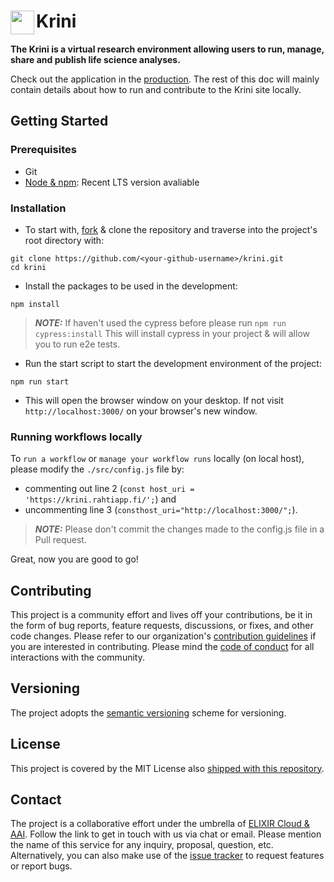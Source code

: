 # <img src="https://github.com/elixir-cloud-aai/krini/blob/master/public/logo.png?raw=true" align="left" height="38" alt=""> <span >Krini</span>

**The Krini is a virtual research environment allowing users to run, manage, share and publish life science analyses.**

Check out the application in the [production](https://krini.rahtiapp.fi/). The rest of this doc will mainly contain details about how to run and contribute to the Krini site locally.

## Getting Started

### Prerequisites

- Git
- [Node &amp; npm](https://nodejs.org/en/): Recent LTS version avaliable

### Installation

- To start with, [fork](https://github.com/elixir-cloud-aai/krini) & clone the repository and traverse into the project's root directory with:

```
git clone https://github.com/<your-github-username>/krini.git
cd krini
```

- Install the packages to be used in the development:

```
npm install
```

> **_NOTE:_** If haven't used the cypress before please run
> `npm run cypress:install`
> This will install cypress in your project & will allow you to run e2e tests.

- Run the start script to start the development environment of the project:

```
npm run start
```

- This will open the browser window on your desktop. If not visit `http://localhost:3000/` on your browser's new window.

### Running workflows locally

To `run a workflow` or `manage your workflow runs` locally (on local host), please modify the `./src/config.js` file by:

- commenting out line 2 (`const host_uri = 'https://krini.rahtiapp.fi/';`) and
- uncommenting line 3 (`consthost_uri="http://localhost:3000/";`).

> **_NOTE:_** Please don't commit the changes made to the config.js file in a Pull request.

Great, now you are good to go!

## Contributing

This project is a community effort and lives off your contributions, be it in
the form of bug reports, feature requests, discussions, or fixes, and other code
changes. Please refer to our organization's [contribution
guidelines](https://github.com/elixir-cloud-aai/elixir-cloud-aai/blob/dev/CONTRIBUTING.md) if you are interested in contributing.
Please mind the [code of conduct](https://github.com/elixir-cloud-aai/elixir-cloud-aai/blob/dev/CODE_OF_CONDUCT.md) for all interactions with
the community.

## Versioning

The project adopts the [semantic versioning](https://semver.org/) scheme for versioning.

## License

This project is covered by the MIT License also
[shipped with this repository](https://github.com/elixir-cloud-aai/krini/blob/master/LICENSE).

## Contact

The project is a collaborative effort under the umbrella of [ELIXIR Cloud &amp;
AAI](https://github.com/elixir-cloud-aai/). Follow the link to get in touch with us via chat or email.
Please mention the name of this service for any inquiry, proposal, question,
etc. Alternatively, you can also make use of the [issue
tracker](https://github.com/elixir-cloud-aai/krini/issues) to request features or report bugs.
